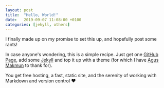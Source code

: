```yaml
---
layout: post
title:  "Hello, World!"
date:   2019-09-07 11:08:00 +0100
categories: [jekyll, others]
---
```


I finally made up on my promise to set this up, and hopefully post some rants!

In case anyone's wondering, this is a simple recipe. Just get one [GitHub Page](https://pages.github.com/), add some
[Jekyll](https://jekyllrb.com/) and top it up with a theme (for which I have [Agus
Makmun](https://github.com/agusmakmun/agusmakmun.github.io) to thank for).

You get free hosting, a fast, static site, and the serenity of working with Markdown and version control ❤️
